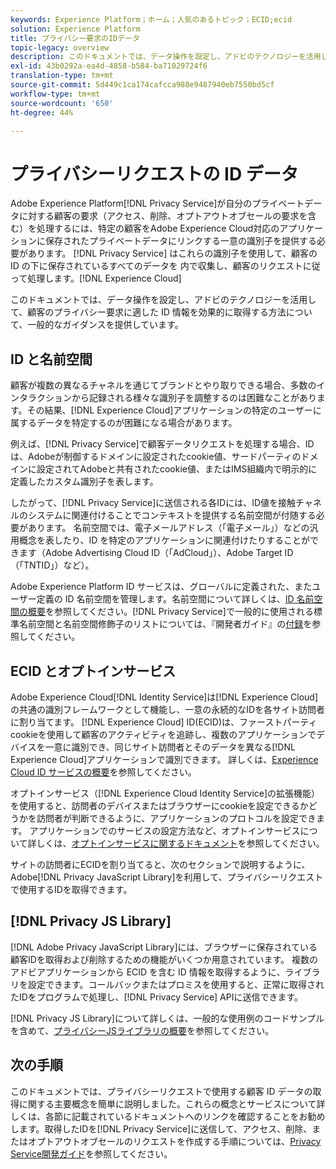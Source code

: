 ```yaml
---
keywords: Experience Platform；ホーム；人気のあるトピック；ECID;ecid
solution: Experience Platform
title: プライバシー要求のIDデータ
topic-legacy: overview
description: このドキュメントでは、データ操作を設定し、アドビのテクノロジーを活用して、顧客のプライバシー要求に適した ID 情報を効果的に取得する方法について、一般的なガイダンスを提供しています。
exl-id: 43b0292a-ea4d-4858-b584-ba71029724f6
translation-type: tm+mt
source-git-commit: 5d449c1ca174cafcca988e9487940eb7550bd5cf
workflow-type: tm+mt
source-wordcount: '650'
ht-degree: 44%

---
```


# プライバシーリクエストの ID データ

Adobe Experience Platform[!DNL Privacy Service]が自分のプライベートデータに対する顧客の要求（アクセス、削除、オプトアウトオブセールの要求を含む）を処理するには、特定の顧客をAdobe Experience Cloud対応のアプリケーションに保存されたプライベートデータにリンクする一意の識別子を提供する必要があります。 [!DNL Privacy Service] はこれらの識別子を使用して、顧客の ID の下に保存されているすべてのデータを 内で収集し、顧客のリクエストに従って処理します。[!DNL Experience Cloud]

このドキュメントでは、データ操作を設定し、アドビのテクノロジーを活用して、顧客のプライバシー要求に適した ID 情報を効果的に取得する方法について、一般的なガイダンスを提供しています。

## ID と名前空間

顧客が複数の異なるチャネルを通じてブランドとやり取りできる場合、多数のインタラクションから記録される様々な識別子を調整するのは困難なことがあります。その結果、[!DNL Experience Cloud]アプリケーションの特定のユーザーに属するデータを特定するのが困難になる場合があります。

例えば、[!DNL Privacy Service]で顧客データリクエストを処理する場合、IDは、Adobeが制御するドメインに設定されたcookie値、サードパーティのドメインに設定されてAdobeと共有されたcookie値、またはIMS組織内で明示的に定義したカスタム識別子を表します。

したがって、[!DNL Privacy Service]に送信される各IDには、ID値を接触チャネルのシステムに関連付けることでコンテキストを提供する名前空間が付随する必要があります。 名前空間では、電子メールアドレス（「電子メール」）などの汎用概念を表したり、ID を特定のアプリケーションに関連付けたりすることができます（Adobe Advertising Cloud ID（「AdCloud」）、Adobe Target ID（「TNTID」）など）。

Adobe Experience Platform ID サービスは、グローバルに定義された、またユーザー定義の ID 名前空間を管理します。名前空間について詳しくは、[ID 名前空間の概要](../identity-service/namespaces.md)を参照してください。[!DNL Privacy Service]で一般的に使用される標準名前空間と名前空間修飾子のリストについては、『開発者ガイド』の[付録](api/appendix.md)を参照してください。

## ECID とオプトインサービス

Adobe Experience Cloud[!DNL Identity Service]は[!DNL Experience Cloud]の共通の識別フレームワークとして機能し、一意の永続的なIDを各サイト訪問者に割り当てます。 [!DNL Experience Cloud] ID(ECID)は、ファーストパーティcookieを使用して顧客のアクティビティを追跡し、複数のアプリケーションでデバイスを一意に識別でき、同じサイト訪問者とそのデータを異なる[!DNL Experience Cloud]アプリケーションで識別できます。 詳しくは、[Experience Cloud ID サービスの概要](https://docs.adobe.com/content/help/ja-JP/id-service/using/intro/overview.html)を参照してください。

オプトインサービス（[!DNL Experience Cloud Identity Service]の拡張機能）を使用すると、訪問者のデバイスまたはブラウザーにcookieを設定できるかどうかを訪問者が判断できるように、アプリケーションのプロトコルを設定できます。 アプリケーションでのサービスの設定方法など、オプトインサービスについて詳しくは、[オプトインサービスに関するドキュメント](https://docs.adobe.com/content/help/ja-JP/id-service/using/implementation/opt-in-service/optin-overview.html)を参照してください。

サイトの訪問者にECIDを割り当てると、次のセクションで説明するように、Adobe[!DNL Privacy JavaScript Library]を利用して、プライバシーリクエストで使用するIDを取得できます。

## [!DNL Privacy JS Library]

[!DNL Adobe Privacy JavaScript Library]には、ブラウザーに保存されている顧客IDを取得および削除するための機能がいくつか用意されています。 複数のアドビアプリケーションから ECID を含む ID 情報を取得するように、ライブラリを設定できます。コールバックまたはプロミスを使用すると、正常に取得されたIDをプログラムで処理し、[!DNL Privacy Service] APIに送信できます。

[!DNL Privacy JS Library]について詳しくは、一般的な使用例のコードサンプルを含めて、[プライバシーJSライブラリの概要](js-library.md)を参照してください。

## 次の手順

このドキュメントでは、プライバシーリクエストで使用する顧客 ID データの取得に関する主要概念を簡単に説明しました。これらの概念とサービスについて詳しくは、各節に記載されているドキュメントへのリンクを確認することをお勧めします。取得したIDを[!DNL Privacy Service]に送信して、アクセス、削除、またはオプトアウトオブセールのリクエストを作成する手順については、[Privacy Service開発ガイド](api/getting-started.md)を参照してください。
